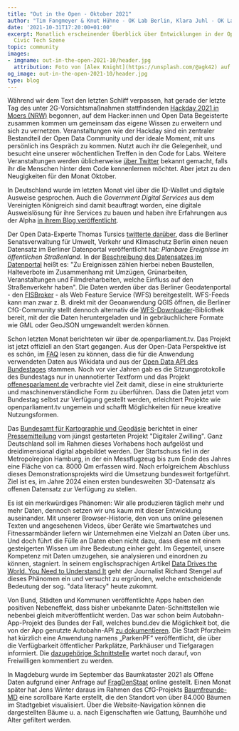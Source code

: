 ```yaml
---
title: "Out in the Open - Oktober 2021"
author: "Tim Fangmeyer & Knut Hühne - OK Lab Berlin, Klara Juhl - OK Lab Osnabrück"
date: '2021-10-31T17:20:00+01:00'
excerpt: Monatlich erscheinender Überblick über Entwicklungen in der Open Data and
  Civic Tech Szene
topic: community
images:
- imgname: out-in-the-open-2021-10/header.jpg
  attribution: Foto von [Alex Knight](https://unsplash.com/@agk42) auf [Unsplash](https://unsplash.com/photos/liWlhUFWp2w)
og_image: out-in-the-open-2021-10/header.jpg
type: blog
---
```

Während wir dem Text den letzten Schliff verpassen, hat gerade der letzte Tag des unter
2G-Vorsichtsmaßnahmen stattfindenden [Hackday 2021 in Moers
(NRW)](https://www.codeforniederrhein.de/hackday-2021/) begonnen, auf dem Hacker:innen und Open Data
Begeisterte zusammen kommen um gemeinsam das eigene Wissen zu erweitern und sich zu vernetzen.
Veranstaltungen wie der Hackday sind ein zentraler Bestandteil der Open Data Community und der
ideale Moment, mit uns persönlich ins Gespräch zu kommen. Nutzt auch ihr die Gelegenheit, und besucht eine unserer wöchentlichen Treffen in den Code for Labs. Weitere Veranstaltungen werden üblicherweise [über
Twitter](https://twitter.com/codeforde) bekannt gemacht, falls ihr die
Menschen hinter dem Code kennenlernen möchtet. Aber jetzt zu den Neugigkeiten für den Monat Oktober.

In Deutschland wurde im letzten Monat viel über die ID-Wallet und digitale Ausweise gesprochen. Auch
die *Government Digital Services* aus dem Vereinigten Königreich sind damit beauftragt worden, eine
digitale Ausweislösung für ihre Services zu bauen und haben ihre Erfahrungen aus der Alpha [in ihrem
Blog
veröffentlicht](https://gds.blog.gov.uk/2021/10/19/single-sign-on-what-we-learned-during-our-identity-alpha/).

Der Open Data-Experte Thomas Tursics [twitterte
darüber](https://twitter.com/tursics/status/1449404926589906945), dass die Berliner Senatsverwaltung
für Umwelt, Verkehr und Klimaschutz Berlin einen neuen Datensatz im Berliner Datenportal
veröffentlicht hat: *Planbare Ereignisse im öffentlichen Straßenland*. In der [Beschreibung des
Datensatzes im
Datenportal](https://daten.berlin.de/datensaetze/planbare-ereignisse-im-öffentlichen-straßenland-wfs)
heißt es: "Zu Ereignissen zählen hierbei neben Baustellen, Halteverbote im Zusammenhang mit Umzügen,
Grünarbeiten, Veranstaltungen und Filmdreharbeiten, welche Einfluss auf den Straßenverkehr haben".
Die Daten werden über das Berliner Geodatenportal - den
[FISBroker](https://fbinter.stadt-berlin.de/fb/?loginkey=alphaDataStart&alphaDataId=s_ereignisse@senstadt)
\- als Web Feature Service (WFS) bereitgestellt. WFS-Feeds kann man zwar z. B. direkt mit der
Geoanwendung QGIS öffnen, die Berliner CfG-Community stellt dennoch alternativ die
[WFS-Downloader](https://github.com/codeforberlin/wfs-downloader)-Bibliothek bereit, mit der die
Daten heruntergeladen und in gebräuchlichere Formate wie GML oder GeoJSON umgewandelt werden können.

Schon letzten Monat berichteten wir über de.openparliament.tv. Das Projekt ist jetzt offiziell an
den Start gegangen. Aus der Open-Data Perspektive ist es schön, im
[FAQ](https://de.openparliament.tv/faq) lesen zu können, dass die für die Anwendung verwendeten
Daten aus Wikidata und aus der [Open Data API des
Bundestages](https://www.bundestag.de/services/opendata) stammen. Noch vor vier Jahren gab es die
Sitzungprotokolle des Bundestags nur in unannotierter Textform und das Projekt
[offenesparlament.de](https://offenesparlament.de/daten/) verbrachte viel Zeit damit, diese in eine
strukturierte und maschinenverständliche Form zu überführen. Dass  die Daten jetzt vom Bundestag
selbst zur Verfügung gestellt werden, erleichtert Projekte wie openparliament.tv ungemein und
schafft Möglichkeiten für neue kreative Nutzungsformen.

Das [Bundesamt für Kartographie und
Geodäsie](https://www.bkg.bund.de/DE/Home/home.html;jsessionid=70C72947966E2AA3DF6BC92BEA40DE72.live21)
berichtet in einer
[Pressemitteilung](https://www.bkg.bund.de/SharedDocs/Pressemitteilungen/BKG/DE/PM_2021/211013-Digitaler_Zwilling.html)
vom jüngst gestarteten Projekt "Digitaler Zwilling". Ganz Deutschland soll im Rahmen dieses
Vorhabens hoch aufgelöst und dreidimensional digital abgebildet werden. Der Startschuss fiel in der
Metropolregion Hamburg, in der ein Messflugzeug bis zum Ende des Jahres eine Fläche von ca. 8000 Qm
erfassen wird. Nach erfolgreichem Abschluss dieses Demonstrationsprojekts wird die Umsetzung
bundesweit fortgeführt. Ziel ist es, im Jahre 2024 einen ersten bundesweiten 3D-Datensatz als
offenen Datensatz zur Verfügung zu stellen.

Es ist ein merkwürdiges Phänomen: Wir alle produzieren täglich mehr und mehr Daten, dennoch setzen
wir uns kaum mit dieser Entwicklung auseinander. Mit unserer Browser-Historie, den von uns online
gelesenen Texten und angesehenen Videos, über Geräte wie Smartwatches und Fitnessarmbänder liefern
wir Unternehmen eine Vielzahl an Daten über uns. Und doch führt die Fülle an Daten eben nicht dazu,
dass diese mit einem gesteigerten Wissen um ihre Bedeutung einher geht. Im Gegenteil, unsere
Kompetenz mit Daten umzugehen, sie analysieren und einordnen zu können, stagniert. In seinem
englischsprachigen Artikel [Data Drives the World. You Need to Understand
It](https://time.com/6108001/data-protection-richard-stengel/?mc_cid=16112edf1c&mc_eid=db10ddbb6f)
geht der Journalist Richard Stengel auf dieses Phänomen ein und versucht zu ergründen, welche
entscheidende Bedeutung der sog. "data literacy" heute zukommt.


Von Bund, Städten und Kommunen veröffentlichte Apps haben den positiven Nebeneffekt, dass bisher
unbekannte Daten-Schnittstellen wie nebenbei gleich mitveröffentlicht werden. Das war schon beim
Autobahn-App-Projekt des Bundes der Fall, welches bund.dev die Möglichkeit bot, die von der App
genutzte Autobahn-API [zu dokumentieren](https://autobahn.api.bund.dev). Die Stadt Pforzheim hat
kürzlich eine Anwendung namens „ParkenPF“ veröffentlicht, die über die Verfügbarkeit öffentlicher
Parkplätze, Parkhäuser und Tiefgaragen informiert. Die [dazugehörige
Schnittstelle](https://t.co/CXmb2pKR7F?amp=1) wartet noch darauf, von Freiwilligen kommentiert zu
werden.

In Magdeburg wurde im September das Baumkataster 2021 als Offene Daten aufgrund einer Anfrage auf
[FragDenStaat](https://fragdenstaat.de/) online gestellt. Einen Monat später hat  Jens Winter daraus
im Rahmen des CfG-Projekts
[Baumfreunde-MD](https://www.codefor.de/projekte/magdeburg-baumfreunde-md/) eine scrollbare Karte
erstellt, die den Standort von über 84.000 Bäumen im Stadtgebiet visualisiert. Über die
Website-Navigation können die dargestellten Bäume u. a. nach Eigenschaften wie Gattung, Baumhöhe und
Alter gefiltert werden.
